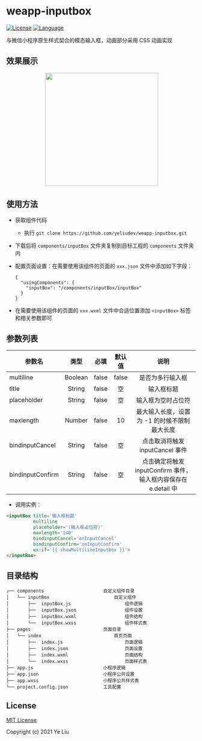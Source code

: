 # weapp-inputbox

[![License](https://img.shields.io/badge/license-MIT-blue.svg)](LICENSE)
[![Language](https://img.shields.io/badge/javascript-ES6-orange.svg)](https://www.javascript.com/)

与微信小程序原生样式契合的模态输入框，动画部分采用 CSS 动画实现

## 效果展示

<p align="center">
  <img width="300" src=".github/preview.gif" />
</p>

## 使用方法

* 获取组件代码
    * 执行 `git clone https://github.com/yeliudev/weapp-inputbox.git`
* 下载后将 `components/inputBox` 文件夹复制到目标工程的 `components` 文件夹内
* 配置页面设置：在需要使用该组件的页面的 `xxx.json` 文件中添加如下字段：

  ```
  {
    "usingComponents": {
      "inputBox": "/components/inputBox/inputBox"
    }
  }
  ```

* 在需要使用该组件的页面的 `xxx.wxml` 文件中合适位置添加 `<inputBox>` 标签和相关参数即可

## 参数列表

| 参数名 | 类型 | 必填 | 默认值 | 说明 |
| - | :-: | :-: | :-: | :-: | 
| multiline | Boolean | false | false | 是否为多行输入框 |
| title | String | false | 空 | 输入框标题 |
| placeholder | String | false | 空 | 输入框为空时占位符 |
| maxlength | Number | false | 10 | 最大输入长度，设置为 -1 的时候不限制最大长度 |
| bindinputCancel | String | false | 空 | 点击取消将触发 inputCancel 事件 |
| bindinputConfirm | String | false | 空 | 点击确定将触发 inputConfirm 事件，输入框内容保存在 e.detail 中 |

* 调用实例：

```html
<inputBox title='输入框标题'
          multiline
          placeholder='(输入框占位符)'
          maxlength='140'
          bindinputCancel='onInputCancel'
          bindinputConfirm='onInputConfirm'
          wx:if='{{ showMultilineInputbox }}'>
</inputBox>
```

## 目录结构

```
┌── components                      自定义组件目录
│   └── inputBox                        自定义组件
│       ├──  inputBox.js                    组件逻辑
│       ├──  inputBox.json                  组件设置
│       ├──  inputBox.wxml                  组件结构
│       └──  inputBox.wxss                  组件样式表
├── pages                           页面目录
│   └── index                           首页页面
│       ├──  index.js                       页面逻辑
│       ├──  index.json                     页面设置
│       ├──  index.wxml                     页面结构
│       └──  index.wxss                     页面样式表
├── app.js                          小程序逻辑
├── app.json                        小程序公共设置
├── app.wxss                        小程序公共样式表
└── project.config.json             工具配置
```

## License

[MIT License](LICENSE)

Copyright (c) 2021 Ye Liu
